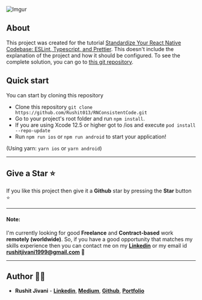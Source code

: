 ![Imgur](https://cdn-images-1.medium.com/v2/resize:fit:800/1*1_XweycDdkMAUISexyveFA.png)

## About

This project was created for the tutorial [Standardize Your React Native Codebase: ESLint, Typescript, and Prettier](https://medium.com/gitconnected/standardize-your-react-native-codebase-eslint-typescript-and-prettier-9a62164376c1). This doesn't include the explanation of the project and how it should be configured. To see the complete solution, you can go to [this git repository](https://github.com/Rushit013/RNConsistentCode).

## Quick start

You can start by cloning this repository

- Clone this repository `git clone https://github.com/Rushit013/RNConsistentCode.git`
- Go to your project's root folder and run `npm install`.
- If you are using Xcode 12.5 or higher got to /ios and execute `pod install --repo-update`
- Run `npm run ios` or `npm run android` to start your application!

(Using yarn: `yarn ios` or `yarn android`)

---

## Give a Star ⭐

If you like this project then give it a **Github** star by pressing the **Star** button ⭐

---

#### Note:

I'm currently looking for good **Freelance** and **Contract-based** work **remotely (worldwide)**. So, if you have a good opportunity that matches my skills experience then you can contact me on my **[Linkedin](https://www.linkedin.com/in/rushitjivani)** or my email id **rushitjivani1999@gmail.com** 🙌

---

## Author 👨‍💻

- **Rushit Jivani** - **[Linkedin](https://www.linkedin.com/in/rushitjivani)**, **[Medium](https://medium.com/@rushitjivani)**, **[Github](https://github.com/Rushit013)**, **[Portfolio](https://rushitjivani.netlify.app/)**
